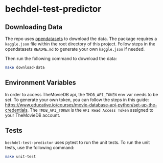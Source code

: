 # bechdel-test-predictor


## Downloading Data
The repo uses [opendatasets](https://github.com/JovianHQ/opendatasets/tree/master) to download the data. The package requires a `kaggle.json` file within the root directory of this project. Follow steps in the opendatasets `README.md` to generate your own `kaggle.json` if needed.

Then run the following command to download the data:
```sh
make download-data
```


## Environment Variables
In order to access TheMovieDB api, the `TMDB_API_TOKEN` env var needs to be set. To generate your own token, you can follow the steps in this guide: https://www.educative.io/courses/movie-database-api-python/set-up-the-credentials. The `TMDB_API_TOKEN` is the `API Read Access Token` assigned to your TheMovieDB account.


## Tests
`bechdel-test-predictor` uses pytest to run the unit tests. To run the unit tests, use the following command:
```sh
make unit-test
```